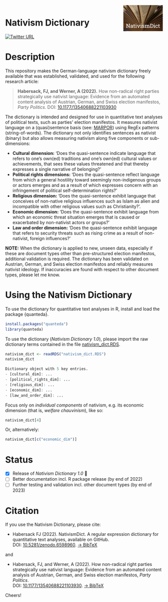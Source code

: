 <img src="nativism_dict.png" align="right" width="25%" height="25%" />

Nativism Dictionary
===============



[![Twitter URL](https://img.shields.io/twitter/follow/FabianHabersack?style=social)](https://twitter.com/FabianHabersack)



# Description

This repository makes the German-language nativism dictionary freely available that was established, validated, and used for the following research article:

> **Habersack, FJ, and Werner, A (2022).** How non-radical right parties strategically use nativist language: Evidence from an automated content analysis of Austrian, German, and Swiss election manifestos, _Party Politics_. DOI: [10.1177/13540688221103930](https://doi.org/10.1177/13540688221103930)

The dictionary is intended and designed for use in quantitative text analyses of political texts, such as parties' election manifestos. It measures nativist language on a (quasi)sentence basis (see: [MARPOR](https://manifesto-project.wzb.eu)) using RegEx patterns (string-of-words). The dictionary not only identifies sentences as nativist (binary) but also allows measuring nativism along five components or sub-dimensions:
  
- **Cultural dimension:** ‘Does the quasi-sentence indicate language that refers to one’s own(ed) traditions and one’s own(ed) cultural values or achievements, that sees these values threatened and that thereby expresses a single narrative of belonging?’
- **Political rights dimensions:** ‘Does the quasi-sentence reflect language from which a general hostility toward seemingly non-indigenous groups or actors emerges and as a result of which expresses concern with an infringement of political self-determination rights?’
- **Religious dimension:** ‘Does the quasi-sentence exhibit language that conceives of non-native religious influences such as Islam as alien and incompatible with other religious values such as Christianity?’.
- **Economic dimension:** ‘Does the quasi-sentence exhibit language from which an economic threat situation emerges that is caused or exacerbated by non-nativist actors or groups?’
- **Law and order dimension:** ‘Does the quasi-sentence exhibit language that refers to security threats such as rising crime as a result of non-nativist, foreign influences?’

**NOTE:** When the dictionary is applied to new, unseen data, especially if these are document types other than pre-structured election manifestos, additional validation is required. The dictionary has been validated on Austrian, German, and Swiss election manifestos and reliably measures nativist ideology. If inaccuracies are found with respect to other document types, please let me know.

# Using the Nativism Dictionary

To use the dictionary for quantitative text analyses in R, install and load the package {quanteda}.

```r
install.packages("quanteda")
library(quanteda)
```

To use the dictionary (_Nativism Dictionary 1.0_), please import the raw dictionary terms contained in the file [nativism_dict.RDS](nativism_dict.RDS).

```r
nativism_dict <- readRDS("nativism_dict.RDS")
nativism_dict
```
```r
Dictionary object with 5 key entries.
- [cultural_dim]: ...
- [political_rights_dim]: ...
- [religious_dim]: ...
- [economic_dim]: ...
- [law_and_order_dim]: ...
```

Focus only on _individual components_ of nativism, e.g. its economic dimension (that is, _welfare chauvinism_), like so:

```r
nativism_dict[4]
```
Or, alternatively:
```r
nativism_dict[c("economic_dim")]
```

# Status 

- [x] Release of _Nativism Dictionary 1.0_ :balloon:
- [ ] Better documentation incl. R package release (by end of 2022)
- [ ] Further testing and validation incl. other document types (by end of 2023)

# Citation

If you use the Nativism Dictionary, please cite:

- Habersack FJ (2022). NativismDict. A regular expression dictionary for quantitative text analyses, available on GitHub. <br />
  DOI: [10.5281/zenodo.6598960](https://doi.org/10.5281/zenodo.6598960). [&#8594; BibTeX](cite/Habersack2022.bib)

and

- Habersack, FJ, and Werner, A (2022). How non-radical right parties strategically use nativist language: Evidence from an automated content analysis of Austrian, German, and Swiss election manifestos, _Party Politics_.  <br />
  DOI: [10.1177/13540688221103930](https://doi.org/10.1177/13540688221103930). [&#8594; BibTeX](cite/HabersackWerner2022.bib)

Cheers!
